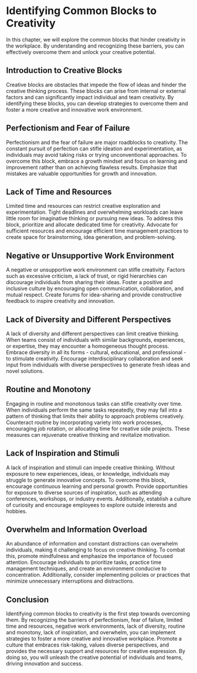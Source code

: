 Identifying Common Blocks to Creativity
==================================================

In this chapter, we will explore the common blocks that hinder creativity in the workplace. By understanding and recognizing these barriers, you can effectively overcome them and unlock your creative potential.

Introduction to Creative Blocks
-------------------------------

Creative blocks are obstacles that impede the flow of ideas and hinder the creative thinking process. These blocks can arise from internal or external factors and can significantly impact individual and team creativity. By identifying these blocks, you can develop strategies to overcome them and foster a more creative and innovative work environment.

Perfectionism and Fear of Failure
---------------------------------

Perfectionism and the fear of failure are major roadblocks to creativity. The constant pursuit of perfection can stifle ideation and experimentation, as individuals may avoid taking risks or trying unconventional approaches. To overcome this block, embrace a growth mindset and focus on learning and improvement rather than on achieving flawless results. Emphasize that mistakes are valuable opportunities for growth and innovation.

Lack of Time and Resources
--------------------------

Limited time and resources can restrict creative exploration and experimentation. Tight deadlines and overwhelming workloads can leave little room for imaginative thinking or pursuing new ideas. To address this block, prioritize and allocate dedicated time for creativity. Advocate for sufficient resources and encourage efficient time management practices to create space for brainstorming, idea generation, and problem-solving.

Negative or Unsupportive Work Environment
-----------------------------------------

A negative or unsupportive work environment can stifle creativity. Factors such as excessive criticism, a lack of trust, or rigid hierarchies can discourage individuals from sharing their ideas. Foster a positive and inclusive culture by encouraging open communication, collaboration, and mutual respect. Create forums for idea-sharing and provide constructive feedback to inspire creativity and innovation.

Lack of Diversity and Different Perspectives
--------------------------------------------

A lack of diversity and different perspectives can limit creative thinking. When teams consist of individuals with similar backgrounds, experiences, or expertise, they may encounter a homogeneous thought process. Embrace diversity in all its forms - cultural, educational, and professional - to stimulate creativity. Encourage interdisciplinary collaboration and seek input from individuals with diverse perspectives to generate fresh ideas and novel solutions.

Routine and Monotony
--------------------

Engaging in routine and monotonous tasks can stifle creativity over time. When individuals perform the same tasks repeatedly, they may fall into a pattern of thinking that limits their ability to approach problems creatively. Counteract routine by incorporating variety into work processes, encouraging job rotation, or allocating time for creative side projects. These measures can rejuvenate creative thinking and revitalize motivation.

Lack of Inspiration and Stimuli
-------------------------------

A lack of inspiration and stimuli can impede creative thinking. Without exposure to new experiences, ideas, or knowledge, individuals may struggle to generate innovative concepts. To overcome this block, encourage continuous learning and personal growth. Provide opportunities for exposure to diverse sources of inspiration, such as attending conferences, workshops, or industry events. Additionally, establish a culture of curiosity and encourage employees to explore outside interests and hobbies.

Overwhelm and Information Overload
----------------------------------

An abundance of information and constant distractions can overwhelm individuals, making it challenging to focus on creative thinking. To combat this, promote mindfulness and emphasize the importance of focused attention. Encourage individuals to prioritize tasks, practice time management techniques, and create an environment conducive to concentration. Additionally, consider implementing policies or practices that minimize unnecessary interruptions and distractions.

Conclusion
----------

Identifying common blocks to creativity is the first step towards overcoming them. By recognizing the barriers of perfectionism, fear of failure, limited time and resources, negative work environments, lack of diversity, routine and monotony, lack of inspiration, and overwhelm, you can implement strategies to foster a more creative and innovative workplace. Promote a culture that embraces risk-taking, values diverse perspectives, and provides the necessary support and resources for creative expression. By doing so, you will unleash the creative potential of individuals and teams, driving innovation and success.

